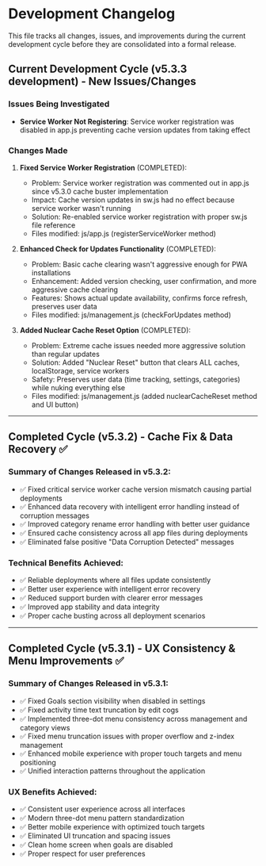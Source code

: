 # Development Changelog

This file tracks all changes, issues, and improvements during the current development cycle before they are consolidated into a formal release.

## Current Development Cycle (v5.3.3 development) - New Issues/Changes

### Issues Being Investigated
- **Service Worker Not Registering**: Service worker registration was disabled in app.js preventing cache version updates from taking effect

### Changes Made
1. **Fixed Service Worker Registration** (COMPLETED):
   - Problem: Service worker registration was commented out in app.js since v5.3.0 cache buster implementation
   - Impact: Cache version updates in sw.js had no effect because service worker wasn't running
   - Solution: Re-enabled service worker registration with proper sw.js file reference
   - Files modified: js/app.js (registerServiceWorker method)

2. **Enhanced Check for Updates Functionality** (COMPLETED):
   - Problem: Basic cache clearing wasn't aggressive enough for PWA installations
   - Enhancement: Added version checking, user confirmation, and more aggressive cache clearing
   - Features: Shows actual update availability, confirms force refresh, preserves user data
   - Files modified: js/management.js (checkForUpdates method)

3. **Added Nuclear Cache Reset Option** (COMPLETED):
   - Problem: Extreme cache issues needed more aggressive solution than regular updates
   - Solution: Added "Nuclear Reset" button that clears ALL caches, localStorage, service workers
   - Safety: Preserves user data (time tracking, settings, categories) while nuking everything else
   - Files modified: js/management.js (added nuclearCacheReset method and UI button)

---

## Completed Cycle (v5.3.2) - Cache Fix & Data Recovery ✅

### Summary of Changes Released in v5.3.2:
- ✅ Fixed critical service worker cache version mismatch causing partial deployments
- ✅ Enhanced data recovery with intelligent error handling instead of corruption messages
- ✅ Improved category rename error handling with better user guidance
- ✅ Ensured cache consistency across all app files during deployments
- ✅ Eliminated false positive "Data Corruption Detected" messages

### Technical Benefits Achieved:
- ✅ Reliable deployments where all files update consistently
- ✅ Better user experience with intelligent error recovery
- ✅ Reduced support burden with clearer error messages
- ✅ Improved app stability and data integrity
- ✅ Proper cache busting across all deployment scenarios

---

## Completed Cycle (v5.3.1) - UX Consistency & Menu Improvements ✅

### Summary of Changes Released in v5.3.1:
- ✅ Fixed Goals section visibility when disabled in settings
- ✅ Fixed activity time text truncation by edit cogs  
- ✅ Implemented three-dot menu consistency across management and category views
- ✅ Fixed menu truncation issues with proper overflow and z-index management
- ✅ Enhanced mobile experience with proper touch targets and menu positioning
- ✅ Unified interaction patterns throughout the application

### UX Benefits Achieved:
- ✅ Consistent user experience across all interfaces
- ✅ Modern three-dot menu pattern standardization
- ✅ Better mobile experience with optimized touch targets
- ✅ Eliminated UI truncation and spacing issues
- ✅ Clean home screen when goals are disabled
- ✅ Proper respect for user preferences